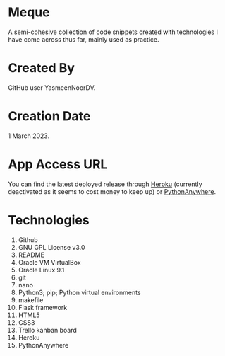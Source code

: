 # Meque
A semi-cohesive collection of code snippets created with technologies I have come across thus far, mainly used as practice.

# Created By
GitHub user YasmeenNoorDV.

# Creation Date
1 March 2023.

# App Access URL
You can find the latest deployed release through [Heroku](https://meque.herokuapp.com/) (currently deactivated as it seems to cost money to keep up) or [PythonAnywhere](http://yasmeennoordv.pythonanywhere.com/).

# Technologies
1. Github
2. GNU GPL License v3.0
3. README
4. Oracle VM VirtualBox
5. Oracle Linux 9.1
6. git
7. nano
8. Python3; pip; Python virtual environments
9. makefile
10. Flask framework
11. HTML5
12. CSS3
13. Trello kanban board
14. Heroku
15. PythonAnywhere
